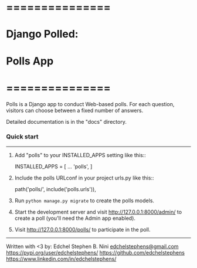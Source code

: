 # ===============
# Django Polled:

# Polls App
# ===============

Polls is a Django app to conduct Web-based polls. 
For each question, visitors can choose between a fixed number of answers.

Detailed documentation is in the "docs" directory.

### Quick start
-----------

1. Add "polls" to your INSTALLED_APPS setting like this::

    INSTALLED_APPS = [
        ...
        'polls',
    ]

2. Include the polls URLconf in your project urls.py like this::

    path('polls/', include('polls.urls')),

3. Run ``python manage.py migrate`` to create the polls models.

4. Start the development server and visit http://127.0.0.1:8000/admin/
   to create a poll (you'll need the Admin app enabled).

5. Visit http://127.0.0.1:8000/polls/ to participate in the poll.

-----------
Written with <3 by:
Edchel Stephen B. Nini
edchelstephens@gmail.com
https://pypi.org/user/edchelstephens/
https://github.com/edchelstephens
https://www.linkedin.com/in/edchelstephens/